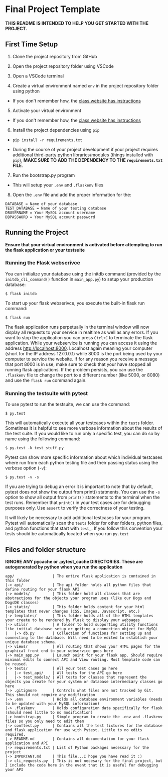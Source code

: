 # Final Project Template

**THIS README IS INTENDED TO HELP YOU GET STARTED WITH THE PROJECT.**

## First Time Setup

1. Clone the project repository from GitHub
  
2. Open the project repository folder using VSCode
  
3. Open a VSCode terminal
  
4. Create a virtual environment named `env` in the project repository folder using python
  
  - If you don't remember how, the [class website has instructions](http://csweb.wooster.edu/dguarnera/cs232/resources/guides/venv-and-pip.html)

5. Activate your virtual environment
  
  - If you don't remember how, the [class website has instructions](http://csweb.wooster.edu/dguarnera/cs232/resources/guides/venv-and-pip.html)

6. Install the project dependencies using `pip`
  
  - `pip install -r requirements.txt`

  - During the course of your project development if your project requires additional third-party python libraries/modules (things installed with `pip`), **MAKE SURE TO ADD THE DEPENDENCY TO THE `requirements.txt` FILE**.

7. Run the bootstrap.py program
  
  - This will setup your `.env` and `.flaskenv` files

8. Open the `.env` file and add the proper information for the:

```textfile
DATABASE = Name of your database
TEST_DATABASE = Name of your testing database
DBUSERNAME = Your MySQL account username
DBPASSWORD = Your MySQL account password
```


## Running the Project

**Ensure that your virtual environment is activated before attempting to run the flask application or your testsuite**

### Running the Flask webserivce

You can initialize your database using the initdb command (provided by the `initdb_cli_command()` function in `main_app.py`) to setup your production database: 

`$ flask initdb`

To start up your flask webserivce, you execute the built-in flask run command:

`$ flask run`

The flask application runs perpetually in the terminal window will now display all requests to your service in realtime as well as any errors. If you want to stop the application you can press `Ctrl+C` to terminate the flask application. While your webservice is running you can access it using the address [http://localhost:8000](http://localhost:8000). Localhost again meaning your computer (short for the IP address 127.0.0.1) while 8000 is the port being used by your computer to service the website. If for any reason you receive a message that port 8000 is in use, make sure to check that your have stopped all running flask applications. If the problem persists, you can use the `.flaskenv` file to change the port to a different number (like 5000, or 8080) and use the `flask run` command again.

### Running the testsuite with pytest

To use pytest to run the testsuite, we can use the command:

`$ py.test`

This will automatically execute all your testcases within the `tests` folder. Sometimes it is helpful to see more verbose information about the results of the test suite. If you would like to run only a specific test, you can do so by name using the following command:

`$ py.test -k test_stuff.py`

Pytest can show more specific information about which individual testcases where run from each python testing file and their passing status using the verbose option (`-v`):

`$ py.test -v -s`

If you are trying to debug an error it is important to note that by default, pytest does not show the output from print() statments. You can use the `-s` option to show all output from `print()` statements to the terminal when the test runs. Remember that `print()` in your test cases are for debugging purposes only. Use `assert` to verify the correctness of your testing.

It will likely be necessary to add additional testcases for your program. Pytest will automatically scan the `tests` folder for other folders, python files, and python functions that start with `test_`. If you follow this convention your tests should be automatically located when you run `py.test`

## Files and folder structure
**IGNORE ANY __pycache__ or .pytest_cache DIRECTORIES. These are autogenerated by python when you run the application**

```textfile
app/                 | The entire flask application is contained in this folder 
|-> api/             | The api folder holds all python files that define routing for your flask API
|-> models/          | This folder hold all classes that are abstractions for the objects your program uses (like our Dogs and DogsDB classes)
|-> static/          | This folder holds content for your html templates that never changes (CSS, Images, Javascript, etc.)
|-> templates/       | This folder holds all of the HTML templates your create to be rendered by flask to display your webpages
|-> utils/           | A folder to hold supporting utility functions like initial database setup or getting a connection object for MySQL
|   |-> db.py        | Collection of functions for setting up and connecting to the database. Will need to be edited to establish your unique database schema.
|-> views/           | All routing that shows your HTML pages for the graphical front end to your webservice goes here
|-> main_app.py      | Launch point for your flask app. Should require minimal edits to connect API and View routing. Most template code can be reused.
|-> tests/           | All your test cases go here
|   |-> test_api/    | All tests for the API go here
|   |-> test_models/ | All tests for classes that represent the objects you create for your system or database intermediary classes go here
|-> .gitignore       | Controls what files are not tracked by Git. This should not require any modification
|-> .env             | Holds all database environment variables (needs to be updated with your MySQL information)
|-> .flaskenv        | Holds configuration data specifically for flask (should need little to no modification)
|-> bootstrap.py     | Simple program to create the .env and .flaskenv files so you only need to edit them
|-> conftest.py      | Contains all the test fixtures for the database and flask application for use with Pytest. Little to no edits required.
|-> README.md        | Contains all documentation for your flask application and API
|-> requirements.txt | List of Python packages necessary for the project
|-> IMPORTANT.md     | This file...I hope you have read it :)
|-> cli_requests.py  | This is not necesary for the final project, but I include the code here in the event that it is useful for debugging your API
```
